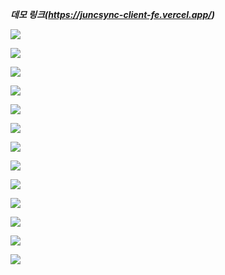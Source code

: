 ﻿***데모 링크(https://juncsync-client-fe.vercel.app/)***

![](./@docs/Aspose.Words.72d5522a-bdd6-4c09-94b4-e7b281973319.001.jpeg)

![](./@docs/Aspose.Words.72d5522a-bdd6-4c09-94b4-e7b281973319.002.jpeg)

![](./@docs/Aspose.Words.72d5522a-bdd6-4c09-94b4-e7b281973319.003.jpeg)

![](./@docs/Aspose.Words.72d5522a-bdd6-4c09-94b4-e7b281973319.004.jpeg)

![](./@docs/Aspose.Words.72d5522a-bdd6-4c09-94b4-e7b281973319.005.jpeg)

![](./@docs/Aspose.Words.72d5522a-bdd6-4c09-94b4-e7b281973319.006.jpeg)

![](./@docs/Aspose.Words.72d5522a-bdd6-4c09-94b4-e7b281973319.007.jpeg)

![](./@docs/Aspose.Words.72d5522a-bdd6-4c09-94b4-e7b281973319.008.jpeg)

![](./@docs/Aspose.Words.72d5522a-bdd6-4c09-94b4-e7b281973319.009.jpeg)

![](./@docs/Aspose.Words.72d5522a-bdd6-4c09-94b4-e7b281973319.010.jpeg)

![](./@docs/Aspose.Words.72d5522a-bdd6-4c09-94b4-e7b281973319.011.jpeg)

![](./@docs/Aspose.Words.72d5522a-bdd6-4c09-94b4-e7b281973319.012.jpeg)

![](./@docs/Aspose.Words.72d5522a-bdd6-4c09-94b4-e7b281973319.013.jpeg)

